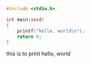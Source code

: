 ```c
#include <stdio.h>

int main(void)
{
	printf("hello, world\n");
	return 0;
}

```
this is to print hello, world
